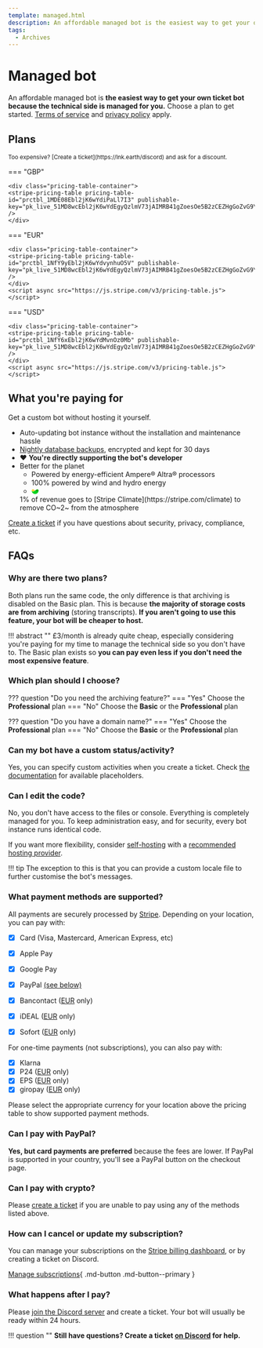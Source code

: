 ```yaml
---
template: managed.html
description: An affordable managed bot is the easiest way to get your own ticket bot.
tags:
  - Archives
---
```


# Managed bot

An affordable managed bot is **the easiest way to get your own ticket bot because the technical side is managed for you.**
Choose a plan to get started.
[Terms of service](./terms.md) and [privacy policy](privacy.md#service-privacy-policy) apply.

## Plans

<small markdown>
Too expensive? [Create a ticket](https://lnk.earth/discord) and ask for a discount.
</small>

=== "GBP"

    <div class="pricing-table-container">
    <stripe-pricing-table pricing-table-id="prctbl_1MDE08Ebl2jK6wYdiPaLl7I3" publishable-key="pk_live_51MD8wcEbl2jK6wYdEgyQzlmV73jAIMRB41gZoesOe5B2zCEZHgGoZvG9YIxfX7TxPePre6szwFfIWJOLF4uWmILU00NoUviGyK" />
    </div>

=== "EUR"

    <div class="pricing-table-container">
    <stripe-pricing-table pricing-table-id="prctbl_1NfY9yEbl2jK6wYdvynhuO5V" publishable-key="pk_live_51MD8wcEbl2jK6wYdEgyQzlmV73jAIMRB41gZoesOe5B2zCEZHgGoZvG9YIxfX7TxPePre6szwFfIWJOLF4uWmILU00NoUviGyK" />
    </div>
    <script async src="https://js.stripe.com/v3/pricing-table.js"></script>

=== "USD"

    <div class="pricing-table-container">
    <stripe-pricing-table pricing-table-id="prctbl_1NfY6xEbl2jK6wYdMvnOz0Mb" publishable-key="pk_live_51MD8wcEbl2jK6wYdEgyQzlmV73jAIMRB41gZoesOe5B2zCEZHgGoZvG9YIxfX7TxPePre6szwFfIWJOLF4uWmILU00NoUviGyK" />
    </div>
    <script async src="https://js.stripe.com/v3/pricing-table.js"></script>

## What you're paying for

Get a custom bot without hosting it yourself.

- Auto-updating bot instance without the installation and maintenance hassle
- [Nightly database backups](https://status.eartharoid.me/), encrypted and kept for 30 days
- :heart: **You're directly supporting the bot's developer**
- Better for the planet
    - Powered by energy-efficient Ampere® Altra® processors
    - 100% powered by wind and hydro energy
    - <svg xmlns="http://www.w3.org/2000/svg" viewBox="0 0 32 32"
    	style="width:auto; height:1em; vertical-align:text-bottom;">
    	<linearGradient id="StripeClimate-gradient-a" gradientUnits="userSpaceOnUse" x1="16"
    		y1="20.6293" x2="16" y2="7.8394" gradientTransform="matrix(1 0 0 -1 0 34)">
    		<stop offset="0" stop-color="#00d924" />
    		<stop offset="1" stop-color="#00cb1b" />
    	</linearGradient>
    	<path d="M0 10.82h32c0 8.84-7.16 16-16 16s-16-7.16-16-16z" fill="url(#StripeClimate-gradient-a)" />
    	<linearGradient id="StripeClimate-gradient-b" gradientUnits="userSpaceOnUse" x1="24"
    		y1="28.6289" x2="24" y2="17.2443" gradientTransform="matrix(1 0 0 -1 0 34)">
    		<stop offset=".1562" stop-color="#009c00" />
    		<stop offset="1" stop-color="#00be20" />
    	</linearGradient>
    	<path
    		d="M32 10.82c0 2.21-1.49 4.65-5.41 4.65-3.42 0-7.27-2.37-10.59-4.65 3.52-2.43 7.39-5.63 10.59-5.63C29.86 5.18 32 8.17 32 10.82z"
    		fill="url(#StripeClimate-gradient-b)" />
    	<linearGradient id="StripeClimate-gradient-c" gradientUnits="userSpaceOnUse" x1="8" y1="16.7494"
    		x2="8" y2="29.1239" gradientTransform="matrix(1 0 0 -1 0 34)">
    		<stop offset="0" stop-color="#ffe37d" />
    		<stop offset="1" stop-color="#ffc900" />
    	</linearGradient>
    	<path
    		d="M0 10.82c0 2.21 1.49 4.65 5.41 4.65 3.42 0 7.27-2.37 10.59-4.65-3.52-2.43-7.39-5.64-10.59-5.64C2.14 5.18 0 8.17 0 10.82z"
    		fill="url(#StripeClimate-gradient-c)" />
    </svg>
     1% of revenue goes to [Stripe Climate](https://stripe.com/climate) to remove CO~2~ from the atmosphere <!--CO₂-->

[Create a ticket](https://lnk.earth/discord) if you have questions about security, privacy, compliance, etc.

## FAQs

### Why are there two plans?

Both plans run the same code, the only difference is that archiving is disabled on the Basic plan.
This is because **the majority of storage costs are from archiving** (storing transcripts).
**If you aren't going to use this feature, your bot will be cheaper to host.**

!!! abstract ""
	£3/month is already quite cheap, especially considering you're paying for my time to manage the technical side so you don't have to.
	The Basic plan exists so **you can pay even less if you don't need the most expensive feature**.

### Which plan should I choose?

??? question "Do you need the archiving feature?"
	=== "Yes"
		Choose the **Professional** plan
	=== "No"
		Choose the **Basic** or the **Professional** plan

??? question "Do you have a domain name?"
	=== "Yes"
		Choose the **Professional** plan
	=== "No"
		Choose the **Basic** or the **Professional** plan

### Can my bot have a custom status/activity?

Yes, you can specify custom activities when you create a ticket.
Check [the documentation](./self-hosting/configuration.md#presence) for available placeholders.


### Can I edit the code?

No, you don't have access to the files or console. Everything is completely managed for you.
To keep administration easy, and for security, every bot instance runs identical code.

If you want more flexibility, consider [self-hosting](../self-hosting/) with a [recommended hosting provider](../self-hosting/#hosting-providers).

!!! tip
    The exception to this is that you can provide a custom locale file to further customise the bot's messages.

### What payment methods are supported?

All payments are securely processed by [Stripe](https://stripe.com/).
Depending on your location, you can pay with:

- [x] Card (Visa, Mastercard, American Express, etc)
- [x] Apple Pay
- [x] Google Pay
- [x] PayPal [(see below)](#can-i-pay-with-paypal)
- [x] Bancontact ([EUR](#eur) only)
- [x] iDEAL ([EUR](#eur) only)
- [x] Sofort ([EUR](#eur) only)


For one-time payments (not subscriptions), you can also pay with:

- [x] Klarna
- [x] P24 ([EUR](#eur) only)
- [x] EPS ([EUR](#eur) only)
- [x] giropay ([EUR](#eur) only)

Please select the appropriate currency for your location above the pricing table to show supported payment methods.

### Can I pay with PayPal?

**Yes, but card payments are preferred** because the fees are lower.
If PayPal is supported in your country, you'll see a PayPal button on the checkout page.

### Can I pay with crypto?

Please [create a ticket](https://lnk.earth/discord) if you are unable to pay using any of the methods listed above.

### How can I cancel or update my subscription?

You can manage your subscriptions on the [Stripe billing dashboard](https://billing.stripe.com/p/login/4gw7uK9kg2PL3xScMM),
or by creating a ticket on Discord.

[Manage subscriptions](https://billing.stripe.com/p/login/4gw7uK9kg2PL3xScMM){ .md-button .md-button--primary }

### What happens after I pay?

Please [join the Discord server](https://lnk.earth/discord) and create a ticket.
Your bot will usually be ready within 24 hours.

<!-- > **:question: Still have questions? Create a ticket [on Discord](https://lnk.earth/discord) for help.** -->

!!! question ""
    **Still have questions? Create a ticket [on Discord](https://lnk.earth/discord) for help.**
